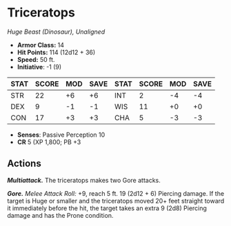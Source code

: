 # Triceratops

*Huge Beast (Dinosaur), Unaligned*

- **Armor Class:** 14
- **Hit Points:** 114 (12d12 + 36)
- **Speed:** 50 ft.
- **Initiative**: -1 (9)

|STAT|SCORE|MOD|SAVE|STAT|SCORE|MOD|SAVE|
| --- | --- | --- | ---- |---| --- | --- | ---- |
| STR | 22 | +6 | +6 | INT | 2 | -4 | -4 |
| DEX | 9 | -1 | -1 | WIS | 11 | +0 | +0 |
| CON | 17 | +3 | +3 | CHA | 5 | -3 | -3 |

- **Senses**: Passive Perception 10
- **CR** 5 (XP 1,800; PB +3

## Actions

***Multiattack.*** The triceratops makes two Gore attacks.

***Gore.*** *Melee Attack Roll:* +9, reach 5 ft. 19 (2d12 + 6) Piercing damage. If the target is Huge or smaller and the triceratops moved 20+ feet straight toward it immediately before the hit, the target takes an extra 9 (2d8) Piercing damage and has the Prone condition.

